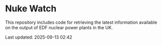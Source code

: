 # Nuke Watch

This repository includes code for retrieving the latest information available on the output of EDF nuclear power plants in the UK.

Last updated: 2025-09-13 02:42